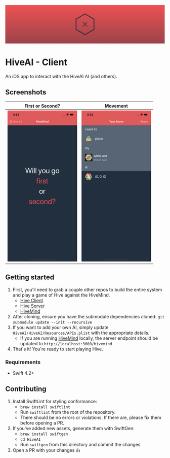 ![Logo](media/HiveClient.png)

# HiveAI - Client

An iOS app to interact with the HiveAI AI (and others).

## Screenshots

| First or Second? | Movement |
|:----------------:|:--------:|
| <img src='media/First.png' width='220' alt='First or Second?'/> | <img src='media/Movement.png' width='220' alt='Movement'/> |

## Getting started

1. First, you'll need to grab a couple other repos to build the entire system and play a game of Hive against the HiveMind.
    * [Hive Client](https://github.com/josephroqueca/hive-client)
    * [Hive Server](https://github.com/josephroqueca/hive-server)
    * [HiveMind](https://github.com/josephroqueca/hivemind)
2. After cloning, ensure you have the submodule dependencies cloned: `git submodule update --init --recursive`
3. If you want to add your own AI, simply update `HiveAI/HiveAI/Resources/APIs.plist` with the appropriate details.
    * If you are running [HiveMind](https://github.com/josephroqueca/hivemind) locally, the server endpoint should be updated to `http://localhost:3000/hivemind`
4. That's it! You're ready to start playing Hive.

### Requirements

* Swift 4.2+

## Contributing

1. Install SwiftLint for styling conformance:
    * `brew install swiftlint`
    * Run `swiftlint` from the root of the repository.
    * There should be no errors or violations. If there are, please fix them before opening a PR.
2. If you've added new assets, generate them with SwiftGen:
    * `brew install swiftgen`
    * `cd HiveAI`
    * Run `swiftgen` from this directory and commit the changes
3. Open a PR with your changes 👍
